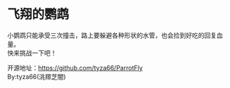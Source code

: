# 飞翔的鹦鹉
小鹦鹉只能承受三次撞击，路上要躲避各种形状的水管，也会捡到好吃的回复血量。  
快来挑战一下吧！  

开源地址：https://github.com/tyza66/ParrotFly  
By:tyza66(洮羱芝闇)
